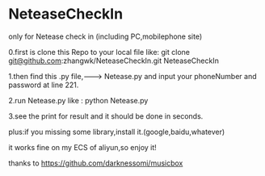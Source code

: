 # NeteaseCheckIn

 only for Netease check in  (including PC,mobilephone site)


0.first is clone this Repo to your local file  like:  git clone git@github.com:zhangwk/NeteaseCheckIn.git NeteaseCheckIn

1.then find this .py file,---> Netease.py  and input your phoneNumber and password at line 221.

2.run Netease.py    like :   python Netease.py

3.see the print for result and it should be done in seconds.



plus:if you missing some library,install it.(google,baidu,whatever)

it works fine on my ECS of aliyun,so enjoy it!

thanks to https://github.com/darknessomi/musicbox 
